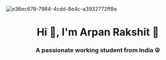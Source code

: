 


![e36ec678-7984-4cdd-8e4c-a3932772ff8e](https://github.com/apurakshit2001/weather-app/assets/128841242/fcfeceda-a379-4022-b215-9d1378f0b325)

<h1 align="center">Hi 👋, I'm Arpan Rakshit 🌳 </h1>
<h3 align="center">A passionate working student from India ☮</h3>

<!--
**apurakshit2001/apurakshit2001** is a ✨ _special_ ✨ repository because its `README.md` (this file) appears on your GitHub profile.

Here are some ideas to get you started:

- 🔭 I’m currently working on ...
- 🌱 I’m currently learning ...
- 👯 I’m looking to collaborate on ...
- 🤔 I’m looking for help with ...
- 💬 Ask me about ...
- 📫 How to reach me: ...
- 😄 Pronouns: ...
- ⚡ Fun fact: ...
-->
